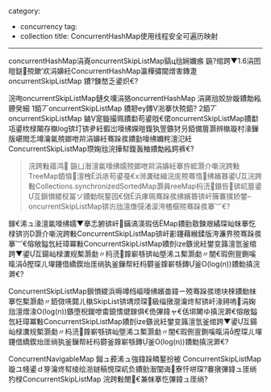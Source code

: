 ﻿category: 
- concurrency
tag:
- collection
title: ConcurrentHashMap使用线程安全可遍历映射
---
concurrentHashMap涓嶤oncurrentSkipListMap鎬ц兘娴嬭瘯 鍦?绾跨▼1.6涓囨暟鎹殑鏉′欢涓嬶紝ConcurrentHashMap瀛樺彇閫熷害鏄疌oncurrentSkipListMap 鐨?鍊嶅乏鍙炽€?

浣咰oncurrentSkipListMap鏈夊嚑涓狢oncurrentHashMap 涓嶈兘姣旀嫙鐨勪紭鐐癸細
1銆丆oncurrentSkipListMap 鐨刱ey鏄湁搴忕殑銆?
2銆丆oncurrentSkipListMap 鏀寔鏇撮珮鐨勫苟鍙戙€侰oncurrentSkipListMap鐨勫瓨鍙栨椂闂存槸log锛圢锛夛紝鍜岀嚎绋嬫暟鍑犱箮鏃犲叧銆備篃灏辨槸璇村湪鏁版嵁閲忎竴瀹氱殑鎯呭喌涓嬶紝骞跺彂鐨勭嚎绋嬭秺澶氾紝ConcurrentSkipListMap瓒婅兘浣撶幇鍑轰粬鐨勪紭鍔裤€?

> 浣跨敤寤鸿 鍦ㄩ潪澶氱嚎绋嬬殑鎯呭喌涓嬶紝搴斿綋灏介噺浣跨敤TreeMap銆傛澶栧浜庡苟鍙戞€х浉瀵硅緝浣庣殑骞惰绋嬪簭鍙互浣跨敤Collections.synchronizedSortedMap灏員reeMap杩涜鍖呰锛屼篃鍙互鎻愪緵杈冨ソ鐨勬晥鐜囥€傚浜庨珮骞跺彂绋嬪簭锛屽簲褰撲娇鐢–oncurrentSkipListMap锛岃兘澶熸彁渚涙洿楂樼殑骞跺彂搴︺€?


鎵€浠ュ湪澶氱嚎绋嬬▼搴忎腑锛屽鏋滈渶瑕佸Map鐨勯敭鍊艰繘琛屾帓搴忔椂锛岃灏介噺浣跨敤ConcurrentSkipListMap锛屽彲鑳藉緱鍒版洿濂界殑骞跺彂搴︺€傛敞鎰忥紝璋冪敤ConcurrentSkipListMap鐨剆ize鏃讹紝鐢变簬澶氫釜绾跨▼鍙互鍚屾椂瀵规槧灏勮〃杩涜鎿嶄綔锛屾墍浠ユ槧灏勮〃闇€瑕侀亶鍘嗘暣涓摼琛ㄦ墠鑳借繑鍥炲厓绱犱釜鏁帮紝杩欎釜鎿嶄綔鏄釜O(log(n))鐨勬搷浣溿€?

ConcurrentSkipListMap鎻愪緵浜嗕竴绉嶇嚎绋嬪畨鍏ㄧ殑骞跺彂璁块棶鐨勬帓搴忔槧灏勮〃銆傚唴閮ㄦ槸SkipList锛堣烦琛級缁撴瀯瀹炵幇锛屽湪鐞嗚涓婅兘澶熷湪O(log(n))鏃堕棿鍐呭畬鎴愭煡鎵俱€佹彃鍏ャ€佸垹闄ゆ搷浣溿€傛敞鎰忥紝璋冪敤ConcurrentSkipListMap鐨剆ize鏃讹紝鐢变簬澶氫釜绾跨▼鍙互鍚屾椂瀵规槧灏勮〃杩涜鎿嶄綔锛屾墍浠ユ槧灏勮〃闇€瑕侀亶鍘嗘暣涓摼琛ㄦ墠鑳借繑鍥炲厓绱犱釜鏁帮紝杩欎釜鎿嶄綔鏄釜O(log(n))鐨勬搷浣溿€?


ConcurrentNavigableMap 鎺ュ彛浠ュ強鍏跺疄鐜扮被 ConcurrentSkipListMap璇ユ帴鍙ｄ笌瀹炵幇绫绘湁鐩稿悓琛屼负鐨勯潪闃诲寮忓垪琛?褰撴彃鍏ュ厓绱犳椂ConcurrentSkipListMap 浣跨敤閿€兼帓搴忔彃鍏ュ厓绱?




